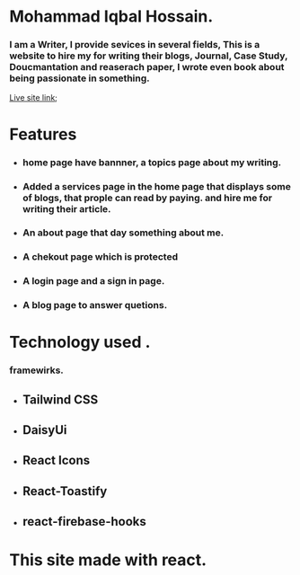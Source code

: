 # Mohammad Iqbal Hossain. 
### I am a Writer, I provide sevices in several fields, This is a website to hire my for writing their blogs,  Journal, Case Study, Doucmantation and reaserach paper, I wrote even  book about being passionate in something.  

[Live site link]();

# Features 
- ### home page have bannner, a topics page about my writing. 

- ### Added a services page in the home page that displays some of blogs, that prople can read by paying. and hire me for writing their article.

- ### An about page that day something about me.  
- ### A chekout page which is protected 
- ### A login page and a sign in page. 
- ### A blog page to answer quetions.

# Technology used .
### framewirks.
- ## Tailwind CSS
- ## DaisyUi
- ## React Icons
- ## React-Toastify
- ## react-firebase-hooks

# This site made with react.



